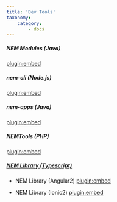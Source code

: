 ```yaml
---
title: 'Dev Tools'
taxonomy:
    category:
        - docs
---
```


##### NEM Modules (Java)
[plugin:embed](https://github.com/NemProject/nem.modules)
##### nem-cli (Node.js)
[plugin:embed](https://github.com/evias/nem-cli)
##### nem-apps (Java)
[plugin:embed](https://github.com/NEMChina/nem-apps)
##### NEMTools (PHP)
[plugin:embed](https://github.com/tomotomo9696/NEMTools_PHP)
##### [NEM Library (Typescript)](https://nemlibrary.com/)
* NEM Library (Angular2)
	[plugin:embed](https://github.com/guillemsole/nem-library-angular2-seed)
    
* NEM Library (Ionic2) 
	[plugin:embed](https://github.com/guillemsole/nem-library-ionic2-seed)
